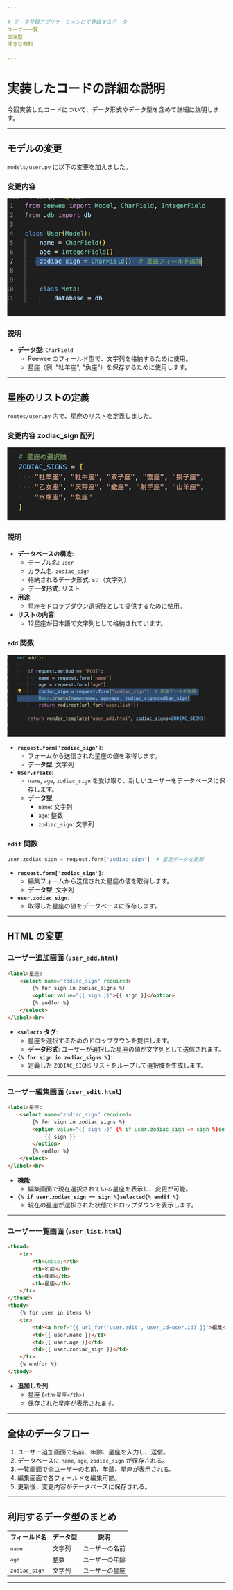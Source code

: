 ```yaml
---

# データ登録アプリケーションにて登録するデータ
ユーザー一覧  
血液型  
好きな教科  

---
```


# 実装したコードの詳細な説明
今回実装したコードについて、データ形式やデータ型を含めて詳細に説明します。

---

## モデルの変更

`models/user.py` に以下の変更を加えました。

### 変更内容　  
![](models_user.jpg)

### 説明
- **データ型**: `CharField`
  - Peewee のフィールド型で、文字列を格納するために使用。
  - 星座（例: "牡羊座", "魚座"）を保存するために使用します。
---

## 星座のリストの定義

`routes/user.py` 内で、星座のリストを定義しました。

### 変更内容  zodiac_sign 配列
![](routes_user.jpg)

### 説明
- **データベースの構造**:
  - テーブル名: `user`
  - カラム名: `zodiac_sign`
  - 格納されるデータ形式: str（文字列）
  - **データ形式**: リスト
- **用途**:
  - 星座をドロップダウン選択肢として提供するために使用。
- **リストの内容**:
  - 12星座が日本語で文字列として格納されています。

### `add` 関数

![](def_add.jpg)

- **`request.form['zodiac_sign']`**:
  - フォームから送信された星座の値を取得します。
  - **データ型**: 文字列
- **`User.create`**:
  - `name`, `age`, `zodiac_sign` を受け取り、新しいユーザーをデータベースに保存します。
  - **データ型**:
    - `name`: 文字列
    - `age`: 整数
    - `zodiac_sign`: 文字列



### `edit` 関数

```python
user.zodiac_sign = request.form['zodiac_sign']  # 星座データを更新
```

- **`request.form['zodiac_sign']`**:
  - 編集フォームから送信された星座の値を取得します。
  - **データ型**: 文字列
- **`user.zodiac_sign`**:
  - 取得した星座の値をデータベースに保存します。

---

## HTML の変更

### ユーザー追加画面 (`user_add.html`)

```html
<label>星座:
    <select name="zodiac_sign" required>
        {% for sign in zodiac_signs %}
        <option value="{{ sign }}">{{ sign }}</option>
        {% endfor %}
    </select>
</label><br>
```

- **`<select>` タグ**:
  - 星座を選択するためのドロップダウンを提供します。
  - **データ形式**: ユーザーが選択した星座の値が文字列として送信されます。
- **`{% for sign in zodiac_signs %}`**:
  - 定義した `ZODIAC_SIGNS` リストをループして選択肢を生成します。

---

### ユーザー編集画面 (`user_edit.html`)

```html
<label>星座:
    <select name="zodiac_sign" required>
        {% for sign in zodiac_signs %}
        <option value="{{ sign }}" {% if user.zodiac_sign == sign %}selected{% endif %}>
            {{ sign }}
        </option>
        {% endfor %}
    </select>
</label><br>
```

- **機能**:
  - 編集画面で現在選択されている星座を表示し、変更が可能。
- **`{% if user.zodiac_sign == sign %}selected{% endif %}`**:
  - 現在の星座が選択された状態でドロップダウンを表示します。

---

### ユーザー一覧画面 (`user_list.html`)

```html
<thead>
    <tr>
        <th>&nbsp;</th>
        <th>名前</th>
        <th>年齢</th>
        <th>星座</th>
    </tr>
</thead>
<tbody>
    {% for user in items %}
    <tr>
        <td><a href="{{ url_for('user.edit', user_id=user.id) }}">編集</a></td>
        <td>{{ user.name }}</td>
        <td>{{ user.age }}</td>
        <td>{{ user.zodiac_sign }}</td>
    </tr>
    {% endfor %}
</tbody>
```

- **追加した列**:
  - 星座 (`<th>星座</th>`)
  - 保存された星座が表示されます。

---

## 全体のデータフロー

1. ユーザー追加画面で名前、年齢、星座を入力し、送信。
2. データベースに `name`, `age`, `zodiac_sign` が保存される。
3. 一覧画面で全ユーザーの名前、年齢、星座が表示される。
4. 編集画面で各フィールドを編集可能。
5. 更新後、変更内容がデータベースに保存される。

---

## 利用するデータ型のまとめ

| フィールド名       | データ型    | 説明                |
|--------------------|------------|---------------------|
| `name`            | 文字列     | ユーザーの名前       |
| `age`             | 整数       | ユーザーの年齢       |
| `zodiac_sign`     | 文字列     | ユーザーの星座       |

---

